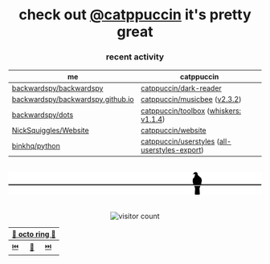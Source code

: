 <div align="center">

# check out [@catppuccin](https://github.com/catppuccin) it's pretty great

### recent activity

<!-- SCRIPT:REPLACE -->
| me | catppuccin |
| -- | ---------- |
| [backwardspy/backwardspy](https://github.com/backwardspy/backwardspy) | [catppuccin/dark-reader](https://github.com/catppuccin/dark-reader) |
| [backwardspy/backwardspy.github.io](https://github.com/backwardspy/backwardspy.github.io) | [catppuccin/musicbee](https://github.com/catppuccin/musicbee) ([v2.3.2](https://github.com/catppuccin/musicbee/releases/tag/v2.3.2)) |
| [backwardspy/dots](https://github.com/backwardspy/dots) | [catppuccin/toolbox](https://github.com/catppuccin/toolbox) ([whiskers: v1.1.4](https://github.com/catppuccin/toolbox/releases/tag/whiskers-v1.1.4)) |
| [NickSquiggles/Website](https://github.com/NickSquiggles/Website) | [catppuccin/website](https://github.com/catppuccin/website) |
| [binkhq/python](https://github.com/binkhq/python) | [catppuccin/userstyles](https://github.com/catppuccin/userstyles) ([all-userstyles-export](https://github.com/catppuccin/userstyles/releases/tag/all-userstyles-export)) |
<!-- SCRIPT:REPLACE -->

<br>

<picture>
    <source media="(prefers-color-scheme: light)" srcset="pigeon-light.svg">
    <source media="(prefers-color-scheme: dark)" srcset="pigeon-dark.svg">
    <img alt="pigeon sitting on a wire" src="pigeon-light.svg">
</picture>

<br>
<br>

![visitor count](https://profile-counter.glitch.me/backwardspy/count.svg)

<table>
    <thead>
        <th colspan="3"><a href="https://octo-ring.com">🐙 octo ring 🐙</a></th>
    </thead>
    <tbody>
        <td><a href="https://octo-ring.com/p/backwardspy/prev">⏮️</a></td>
        <td><a href="https://octo-ring.com/p/backwardspy/random">🔀</a></td>
        <td><a href="https://octo-ring.com/p/backwardspy/next">⏭️</a></td>
    </tbody>
</table>

</div>
